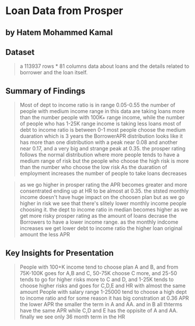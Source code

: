 # Loan Data from Prosper
## by Hatem Mohammed Kamal

## Dataset

> a 113937 rows * 81 columns data about loans and the details related to borrower and the loan itself.


## Summary of Findings

> Most of dept to income ratio is in range 0.05-0.55
> the number of people with medium income range in this data are taking loans more than the number people with 100K+ range income, while the number of people who has 1-25K range income is taking less loans
> most of debt to income ratio is between 0-1
> most people choose the medium duaration which is 3 years
> the BorrowerAPR distribution looks like it has more than one distribution with a peak near 0.08 and another near 0.17, and a very big and strange peak at 0.35.
> the prosper rating follows the normal distribution where more people tends to have a medium range of risk but the people who choose the high risk is more than the number who choose the low risk
> As the duaration of employment increases the number of people to take loans decreases

> as we go higher in prosper rating the APR becomes greater and more consentrated ending up at HR to be almost at 0.35.
> the ststed monthly income doesn't have huge impact on the choosen plan but as we go higher in risk we see that there's slitely lower monthly income people choosing it.
> the dept to income ratio in median becomes higher as we get more risky prosper rating
> as the amount of loans decrase the Borrowers to have a lower income range.
> as the monthly indcome increases we get lower debt to income ratio
> the higher loan original amount the less APR

## Key Insights for Presentation

> People with 100+K income tend to choose plan A and B, and from 75K-100K goes for A,B and C, 50-75K choose C more, and 25-50 tends to go for higher risks more to C and D, and 1-25K tends to choose higher risks and goes for C,D,E and HR with almost the same amount
> People with salary range 1-25000 tend to choose a high dept to income ratio and for some reason it has big constration at 0.36 APR
> the lower APR the smaller the term in A and AA. and in B all thterms have the same APR while C,D and E has the oppisite of A and AA. finally we see only 36 month term in the HR

